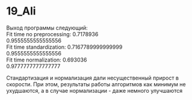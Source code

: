 # 19_Ali
Выход программы следующий:<br/>
Fit time no preprocessing: 0.7178936<br/>
0.9555555555555556<br/>
Fit time standardization: 0.7167789999999999<br/>
0.9555555555555556<br/>
Fit time normalization: 0.693036<br/>
0.9777777777777777<br/>

Стандартизация и нормализация дали несущественный прирост в скорости.
При этом, результаты работы алгоритмов как минимум не ухудшаются, а в случае нормализации - даже немного улучшаются
